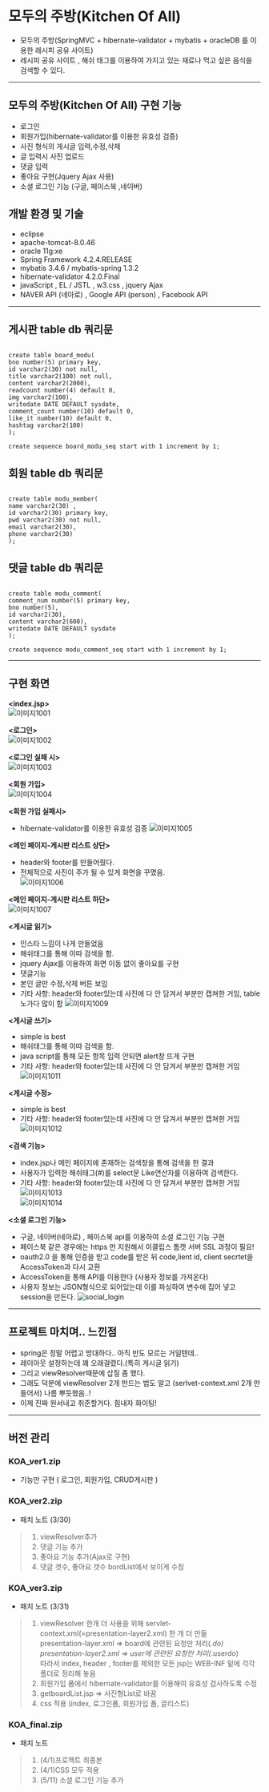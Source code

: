 # 모두의 주방(Kitchen Of All)
 - 모두의 주방(SpringMVC + hibernate-validator + mybatis + oracleDB 를 이용한 레시피 공유 사이트)
 - 레시피 공유 사이트 , 해쉬 태그를 이용하여 가지고 있는 재료나 먹고 싶은 음식을 검색할 수 있다.
 
***
모두의 주방(Kitchen Of All) 구현 기능
-------------
-  로그인
-  회원가입(hibernate-validator를 이용한 유효성 검증)
-  사진 형식의 게시글 입력,수정,삭제
-  글 입력시 사진 업로드
-  댓글 입력
-  좋아요 구현(Jquery Ajax 사용)
-  소셜 로그인 기능 (구글, 페이스북 ,네이버)

개발 환경 및 기술
-------------
- eclipse
- apache-tomcat-8.0.46
- oracle 11g:xe
- Spring Framework 4.2.4.RELEASE
- mybatis 3.4.6 /  mybatis-spring 1.3.2
- hibernate-validator 4.2.0.Final
- javaScript , EL / JSTL , w3.css , jquery Ajax
- NAVER API (네아로) , Google API (person) , Facebook API

***
게시판 table db 쿼리문
-------------
<pre><code>
create table board_modu(
bno number(5) primary key,
id varchar2(30) not null,
title varchar2(100) not null,
content varchar2(2000),
readcount number(4) default 0,
img varchar2(100),
writedate DATE DEFAULT sysdate,
comment_count number(10) default 0,
like_it number(10) default 0,
hashtag varchar2(100)
);

create sequence board_modu_seq start with 1 increment by 1;
</code></pre>


회원 table db 쿼리문
-------------
<pre><code>
create table modu_member(
name varchar2(30) ,
id varchar2(30) primary key,
pwd varchar2(30) not null,
email varchar2(30),
phone varchar2(30)
);
</code></pre>


댓글 table db 쿼리문
-------------
<pre><code>
create table modu_comment(
comment_num number(5) primary key,
bno number(5),
id varchar2(30),
content varchar2(600),
writedate DATE DEFAULT sysdate
);

create sequence modu_comment_seq start with 1 increment by 1; 
</code></pre>


***
구현 화면
-------------
**<index.jsp>**  
![이미지1001](./img/이미지1001.png)  
  
  
**<로그인>**  
![이미지1002](./img/이미지1002.png)  
  
    
**<로그인 실패 시>**  
![이미지1003](./img/이미지1003.png)    
  
**<회원 가입>**  
![이미지1004](./img/이미지1004.png)    
  
**<회원 가입 실패시>**  
 - hibernate-validator를 이용한 유효성 검증
![이미지1005](./img/이미지1005.png)    

   
**<메인 페이지-게시판 리스트 상단>**  
 - header와 footer를 만들어줬다.  
 - 전체적으로 사진이 주가 될 수 있게 화면을 꾸몄음.  
![이미지1006](./img/이미지1006.png)  
  
**<메인 페이지-게시판 리스트 하단>**  
![이미지1007](./img/이미지1007.png)  
  
**<게시글 읽기>**  
 - 인스타 느낌이 나게 만들었음 
 - 해쉬태그를 통해 이따 검색을 함.
 - jquery Ajax를 이용하여 화면 이동 없이 좋아요를 구현
 - 댓글기능 
 - 본인 글만 수정,삭제 버튼 보임
 - 기타 사항: header와 footer있는데 사진에 다 안 담겨서 부분만 캡쳐한 거임, table 노가다 많이 함
![이미지1009](./img/이미지1009.png)     
 
   
**<게시글 쓰기>**  
 - simple is best
 - 해쉬태그를 통해 이따 검색을 함.
 - java script를 통해 모든 항목 입력 안되면 alert창 뜨게 구현
 - 기타 사항: header와 footer있는데 사진에 다 안 담겨서 부분만 캡쳐한 거임
![이미지1011](./img/이미지1011.png)     
   
   
**<게시글 수정>**  
 - simple is best
 - 기타 사항: header와 footer있는데 사진에 다 안 담겨서 부분만 캡쳐한 거임
![이미지1012](./img/이미지1012.png)     
   
**<검색 기능>**  
 - index.jsp나 메인 페이지에 존재하는 검색창을 통해 검색을 한 결과  
 - 사용자가 입력한 해쉬태그(#)를 select문 Like연산자를 이용하여 검색한다.
 - 기타 사항: header와 footer있는데 사진에 다 안 담겨서 부분만 캡쳐한 거임
![이미지1013](./img/이미지1013.png)     
![이미지1014](./img/이미지1014.png)  

**<소셜 로그인 기능>**  
- 구글, 네이버(네아로) , 페이스북 api를 이용하여 소셜 로그인 기능 구현
- 페이스북 같은 경우에는 https 만 지원해서 이클립스 톰캣 서버 SSL 과정이 필요!
- oauth2.0 을 통해 인증을 받고 code를 받은 뒤 code,lient id, client secrtet을 AccessToken과 다시 교환 
- AccessToken을 통해 API를 이용한다 (사용자 정보를 가져온다)
- 사용자 정보는 JSON형식으로 되어있는데 이를 파싱하여 변수에 집어 넣고 session을 만든다. 
![social_login](./img/social_login.png)     

***
프로젝트 마치며.. 느낀점
-------------
 - spring은 정말 어렵고 방대하다.. 아직 반도 모르는 거일텐데..
 - 레이아웃 설정하는데 꽤 오래걸렸다.(특히 게시글 읽기)
 - 그리고 viewResolver때문에 삽질 좀 했다.
 - 그래도 덕분에 viewResolver 2개 만드는 법도 알고 (serlvet-context.xml 2개 만들어서) 나름 뿌듯했음..!
 - 이제 진짜 원서내고 취준할거다. 힘내자 화이팅!
    

***
버전 관리
-------------
### KOA_ver1.zip
- 기능만 구현 ( 로그인, 회원가입, CRUD게시판 )

### KOA_ver2.zip
 - 패치 노트 (3/30)
>1. viewResolver추가  
>2. 댓글 기능 추가  
>3. 좋아요 기능 추가(Ajax로 구현)  
>4. 댓글 갯수, 좋아요 갯수 bordList에서 보이게 수정  


### KOA_ver3.zip
 - 패치 노트 (3/31)
> 1. viewResolver 한개 더 사용을 위해 servlet-context.xml(=presentation-layer2.xml) 한 개 더 만듦   
>    presentation-layer.xml => board에 관련된 요청만 처리(*.do)  
>    presentation-layer2.xml => user에 관련된 요청만 처리(*.userdo)  
>    따라서 index, header , footer를 제외한 모든 jsp는 WEB-INF 밑에 각각 폴더로 정리해 놓음 
> 2. 회원가입 폼에서 hibernate-validator를 이용해여 유효성 검사하도록 수정 
> 3. getboardList.jsp => 사진형List로 바꿈  
> 4. css 적용 (index, 로그인폼, 회원가입 폼, 글리스트)
     
### KOA_final.zip
 - 패치 노트  
> 1. (4/1)프로젝트 최종본 
> 2. (4/1)CSS 모두 적용  
> 3. (5/11) 소셜 로그인 기능 추가   


